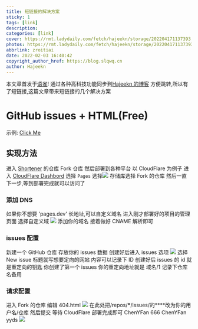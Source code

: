 ```yaml
---
title: 短链接的解决方案
sticky: 1
tags: [link]
description:
categories: [link]
cover: https://rmt.ladydaily.com/fetch/hajeekn/storage/202204171137393.png
photos: https://rmt.ladydaily.com/fetch/hajeekn/storage/202204171137393.png
abbrlink: zroitiai
date: 2022-02-03 16:40:42
copyright_author_href: https://blog.slqwq.cn
author: Hajeekn
---
```


本文章首发于[语雀](https://www.yuque.com/ladjeek/ygg4q6)!
通过各种高科技功能同步到[Hajeekn 的博客](https://blog.slqwq.cn)
方便跳转,所以有了短链接,这篇文章带来短链接的几个解决方案

# GitHub issues + HTML(Free)

示例: [Click Me](https://to.slqwq.cn/apg/1)

## 实现方法

进入 [Shortener](https://service-dali9563-1259647411.sh.apigw.tencentcs.com/?link=4ey4iy4iy4my2cy1hy1hy4iy49y1gy4ly4ay4ny4hy4ny1gy45y48y1hy47y4my41y1hy24&hex=24&xor=6) 的仓库
Fork 仓库
然后部署到各种平台
以 CloudFlare 为例子
进入 [CloudFlare Dashbord](https://service-dali9563-1259647411.sh.apigw.tencentcs.com/?link=a0la4la4la8la7l55l38l38la4l96l37la7l97la9la3la9l37l92l95l38l94la8l89l38l49&hex=11&xor=6)
选择 `Pages`
选择![](https://rmt.ladydaily.com/fetch/hajeekn/storage/202204171138892.png#crop=0&crop=0&crop=1&crop=1&id=cERjd&originHeight=58&originWidth=124&originalType=binary&ratio=1&rotation=0&showTitle=false&status=done&style=none&title=)
存储库选择 Fork 的仓库
然后一直下一步,等到部署完成就可以访问了

### 添加 DNS

如果你不想要 'pages.dev' 长地址,可以自定义域名
进入刚才部署好的项目的管理页面
选择自定义域
![](https://rmt.ladydaily.com/fetch/hajeekn/storage/202204171138465.png#crop=0&crop=0&crop=1&crop=1&id=oWzXr&originHeight=434&originWidth=937&originalType=binary&ratio=1&rotation=0&showTitle=false&status=done&style=none&title=)
添加你的域名
接着做好 CNAME 解析即可

### issues 配置

新建一个 GitHub 仓库
存放你的 issues 数据
创建好后进入 issues 选项
![](https://rmt.ladydaily.com/fetch/hajeekn/storage/202204171138152.png#crop=0&crop=0&crop=1&crop=1&id=Axdg3&originHeight=433&originWidth=937&originalType=binary&ratio=1&rotation=0&showTitle=false&status=done&style=none&title=)
选择 New issue
标题就写想要定向的网站
内容可以记录下 ID
创建好后 issues 的 id 就是重定向的钥匙
你创建了第一个 issues
你的重定向地址就是
域名/1
记录下仓库名备用

### 请求配置

进入 Fork 的仓库
编辑 404.html
![](https://rmt.ladydaily.com/fetch/hajeekn/storage/202204171139703.png#crop=0&crop=0&crop=1&crop=1&id=PAJmp&originHeight=98&originWidth=619&originalType=binary&ratio=1&rotation=0&showTitle=false&status=done&style=none&title=)
在此处把/repos/**\***/issues/的\*\*\*\*改为你的用户名/仓库
然后提交
等待 CloudFlare 部署完成即可
ChenYFan 666
ChenYFan yyds
![](https://rmt.ladydaily.com/fetch/hajeekn/storage/202204171139358.gif#crop=0&crop=0&crop=1&crop=1&id=a2bhR&originHeight=108&originWidth=148&originalType=binary&ratio=1&rotation=0&showTitle=false&status=done&style=none&title=)
